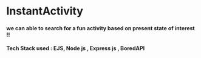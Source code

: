 # InstantActivity

#### we can able to search for a fun activity based on present state of interest !!
#### Tech Stack used : EJS, Node js , Express js , BoredAPI
    
